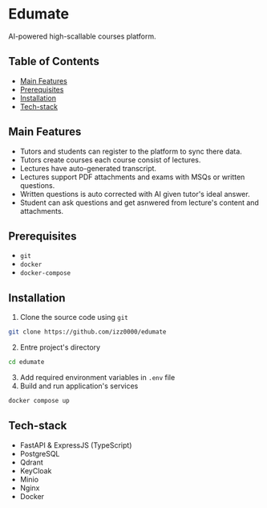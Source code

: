 # Edumate

AI-powered high-scallable courses platform.

## Table of Contents
* [Main Features](#main-features)
* [Prerequisites](#prerequisites)
* [Installation](#installation)
* [Tech-stack](#tech-stack)

## Main Features
* Tutors and students can register to the platform to sync there data.
* Tutors create courses each course consist of lectures.
* Lectures have auto-generated transcript.
* Lectures support PDF attachments and exams with MSQs or written questions.
* Written questions is auto corrected with AI given tutor's ideal answer.
* Student can ask questions and get asnwered from lecture's content and attachments.

## Prerequisites
* `git`
* `docker`
* `docker-compose`

## Installation
1. Clone the source code using `git`
```bash
git clone https://github.com/izz0000/edumate
```
2. Entre project's directory
```bash
cd edumate
```
3. Add required environment variables in `.env` file
4. Build and run application's services
```bash
docker compose up
```

## Tech-stack
* FastAPI & ExpressJS (TypeScript)
* PostgreSQL
* Qdrant
* KeyCloak
* Minio
* Nginx
* Docker

